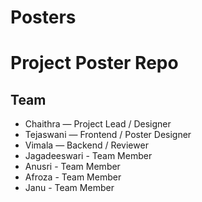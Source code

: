 # Posters
# Project Poster Repo

## Team
- Chaithra — Project Lead / Designer
- Tejaswani — Frontend / Poster Designer
- Vimala — Backend / Reviewer
- Jagadeeswari - Team Member
- Anusri - Team Member
- Afroza - Team Member
- Janu - Team Member 

